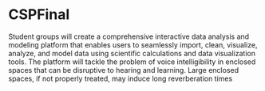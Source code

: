 # CSPFinal
Student groups will create a comprehensive interactive data analysis and modeling
platform that enables users to seamlessly import, clean, visualize, analyze, and model data
using scientific calculations and data visualization tools.
The platform will tackle the problem of voice intelligibility in enclosed spaces that can be
disruptive to hearing and learning. Large enclosed spaces, if not properly treated, may
induce long reverberation times

